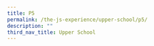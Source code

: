 ```yaml
---
title: P5
permalink: /the-js-experience/upper-school/p5/
description: ""
third_nav_title: Upper School
---
```


